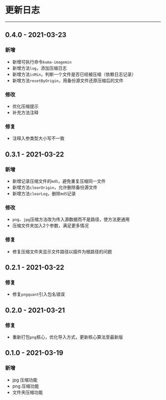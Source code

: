 # 更新日志

---

## 0.4.0 - 2021-03-23

### 新增

- 新增可执行命令`kuma-imagemin`
- 新增方法`log`，添加压缩日志
- 新增方法`isMin`，判断一个文件是否已经被压缩（依赖日志记录）
- 新增方法`resetByOrigin`，用备份源文件还原压缩后的文件

### 修改

- 优化压缩提示
- 补充方法注释

### 修复

- 注释入参类型大小写不一致

## 0.3.1 - 2021-03-22

### 新增

- 新增记录压缩文件的`md5`，避免重复压缩同一文件
- 新增方法`clearOrigin`，允许删除备份源文件
- 新增方法`clearLog`，删除`md5`记录

### 修改

- `png`、`jpg`压缩方法改为传入源数据而不是路径，使方法更通用
- 压缩文件夹加入2个参数，满足更多情况

### 修复

- 修复压缩文件夹显示文件路径以插件为根路径的问题

## 0.2.1 - 2021-03-22

### 修复

- 修复`pngquant`引入包名错误

## 0.2.0 - 2021-03-21

### 修复

- 重新打包`png`核心，优化导入方式，更新核心算法至最新版

## 0.1.0 - 2021-03-19

### 新增

- jpg 压缩功能
- png 压缩功能
- 文件夹压缩功能
